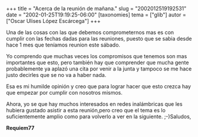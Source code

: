 +++
title = "Acerca de la reunión de mañana."
slug = "2002012519192531"
date = "2002-01-25T19:19:25-06:00"
[taxonomies]
tema = ["glib"]
autor = ["Oscar Ulises López Escárcega"]
+++

Una de las cosas con las que debemos comprometernos mas es con cumplir
con las fechas dadas para las reuniones, puesto que se sabia desde hace
1 mes que teníamos reunion este sábado.

Yo comprendo que muchas veces los compromisos que tenemos son mas
importantes que esto, pero también hay que comprender que mucha gente
probablemente ya aplazó una cita por venir a la junta y tampoco se me
hace justo decirles que se no va a haber nada.

Esa es mi humilde opinión y creo que para lograr hacer que esto crezca
hay que empezar por cumplir con nosotros mismos.

Ahora, yo se que hay muchos interesados en redes inalámbricas que les
hubiera gustado asistir a esta reunión,pero creo que el tema es lo
suficientemente amplio como para volverlo a ver en la siguiente.
;-)Saludos,

**Requiem77**

